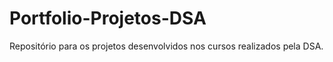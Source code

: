 # Portfolio-Projetos-DSA
Repositório para os projetos desenvolvidos nos cursos realizados pela DSA.
